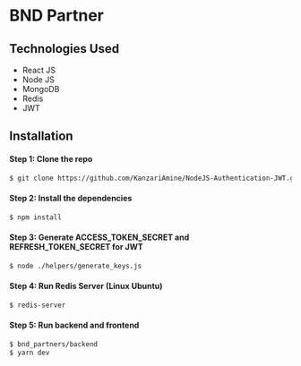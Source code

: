 # BND Partner

## Technologies Used
- React JS
- Node JS
- MongoDB
- Redis
- JWT

## Installation

#### Step 1: Clone the repo

```sh
$ git clone https://github.com/KanzariAmine/NodeJS-Authentication-JWT.git
```
#### Step 2: Install the dependencies

```sh
$ npm install
```

#### Step 3: Generate ACCESS_TOKEN_SECRET and  REFRESH_TOKEN_SECRET for JWT

```sh
$ node ./helpers/generate_keys.js
```
#### Step 4: Run Redis Server (Linux Ubuntu)

```sh
$ redis-server
```

#### Step 5: Run backend and frontend

```sh
$ bnd_partners/backend
$ yarn dev
